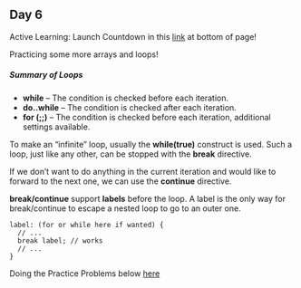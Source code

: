 ## Day 6

Active Learning: Launch Countdown in this [link](https://developer.mozilla.org/en-US/docs/Learn/JavaScript/Building_blocks/Looping_code#active_learning_launch_countdown) at bottom of page!

Practicing some more arrays and loops!

##### Summary of Loops

- **while** – The condition is checked before each iteration.
- **do..while** – The condition is checked after each iteration.
- **for (;;)** – The condition is checked before each iteration, additional settings available.

To make an “infinite” loop, usually the **while(true)** construct is used. Such a loop, just like any other, can be stopped with the **break** directive.

If we don’t want to do anything in the current iteration and would like to forward to the next one, we can use the **continue** directive.

**break/continue** support **labels** before the loop. A label is the only way for break/continue to escape a nested loop to go to an outer one.
```
label: (for or while here if wanted) {
  // ...
  break label; // works
  // ...
}
```

Doing the Practice Problems below [here](https://javascript.info/while-for)
